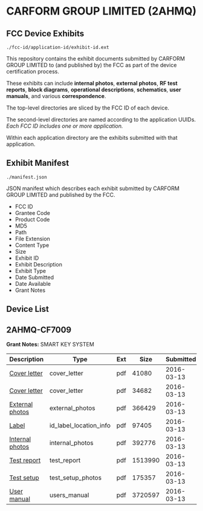 # CARFORM GROUP LIMITED (2AHMQ)
## FCC Device Exhibits

```
./fcc-id/application-id/exhibit-id.ext
```

This repository contains the exhibit documents submitted by CARFORM GROUP LIMITED to (and published by) the FCC as part of the device certification process.

These exhibits can include **internal photos**, **external photos**, **RF test reports**, **block diagrams**, **operational descriptions**, **schematics**, **user manuals**, and various **correspondence**.

The top-level directories are sliced by the FCC ID of each device.

The second-level directories are named according to the application UUIDs. *Each FCC ID includes one or more application.*

Within each application directory are the exhibits submitted with that application. 

## Exhibit Manifest

```
./manifest.json
```

JSON manifest which describes each exhibit submitted by CARFORM GROUP LIMITED and published by the FCC.

- FCC ID
- Grantee Code
- Product Code
- MD5
- Path
- File Extension
- Content Type
- Size
- Exhibit ID
- Exhibit Description
- Exhibit Type
- Date Submitted
- Date Available
- Grant Notes

## Device List
## 2AHMQ-CF7009
**Grant Notes:** SMART KEY SYSTEM

| Description | Type | Ext | Size | Submitted | Available |
| ----------- | ---- | --- | ---- | --------- | --------- |
| [Cover letter](2AHMQ-CF7009/9dc1939a841f716e3da92b8f73feacd6/2927772.pdf) | cover_letter | pdf | 41080 | 2016-03-13 | 2016-03-13 |
| [Cover letter](2AHMQ-CF7009/9dc1939a841f716e3da92b8f73feacd6/2927773.pdf) | cover_letter | pdf | 34682 | 2016-03-13 | 2016-03-13 |
| [External photos](2AHMQ-CF7009/9dc1939a841f716e3da92b8f73feacd6/2927774.pdf) | external_photos | pdf | 366429 | 2016-03-13 | 2016-03-13 |
| [Label](2AHMQ-CF7009/9dc1939a841f716e3da92b8f73feacd6/2927775.pdf) | id_label_location_info | pdf | 97405 | 2016-03-13 | 2016-03-13 |
| [Internal photos](2AHMQ-CF7009/9dc1939a841f716e3da92b8f73feacd6/2927776.pdf) | internal_photos | pdf | 392776 | 2016-03-13 | 2016-03-13 |
| [Test report](2AHMQ-CF7009/9dc1939a841f716e3da92b8f73feacd6/2927779.pdf) | test_report | pdf | 1513990 | 2016-03-13 | 2016-03-13 |
| [Test setup](2AHMQ-CF7009/9dc1939a841f716e3da92b8f73feacd6/2927780.pdf) | test_setup_photos | pdf | 175357 | 2016-03-13 | 2016-03-13 |
| [User manual](2AHMQ-CF7009/9dc1939a841f716e3da92b8f73feacd6/2927781.pdf) | users_manual | pdf | 3720597 | 2016-03-13 | 2016-03-13 |
